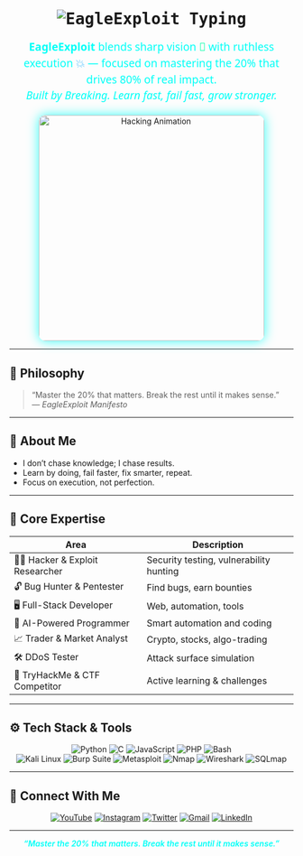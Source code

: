 <!--
  EagleExploit GitHub README Header - Single Markdown File
-->

<h1 align="center" style="font-weight: 700; font-family: 'Fira Code', monospace;">
  <img src="https://readme-typing-svg.herokuapp.com?font=Fira+Code&size=32&color=00FFF7&center=true&vCenter=true&width=700&lines=EagleExploit;Built+by+Breaking;Hack+Smart.+Fail+Fast;Focus+on+20%25,+Master+with+Execution" alt="EagleExploit Typing" />
</h1>

<p align="center" style="font-size:1.2rem; color:#00FFF7; max-width:600px; margin:auto; line-height:1.5; font-family: 'Segoe UI', Tahoma, Geneva, Verdana, sans-serif;">
  <strong>EagleExploit</strong> blends sharp vision <span style="color:#00FFA7;">🦅</span> with ruthless execution <span style="color:#00A7FF;">💥</span> — focused on mastering the 20% that drives 80% of real impact.<br/>
  <em>Built by Breaking. Learn fast, fail fast, grow stronger.</em>
</p>

<div align="center" style="margin-top: 20px;">
  <img src="https://media.giphy.com/media/SWoSkN6DxTszqIKEqv/giphy.gif" alt="Hacking Animation" width="400" style="border-radius: 12px; box-shadow: 0 0 20px #00FFF7cc;" />
</div>

---

## 🧠 Philosophy

> “Master the 20% that matters. Break the rest until it makes sense.”  
> — <em>EagleExploit Manifesto</em>

---

## 🔰 About Me

- I don’t chase knowledge; I chase results.  
- Learn by doing, fail faster, fix smarter, repeat.  
- Focus on execution, not perfection.

---

## 🎯 Core Expertise

| Area                  | Description                                 |
|-----------------------|---------------------------------------------|
| 🏴‍☠️ Hacker & Exploit Researcher | Security testing, vulnerability hunting |
| 🔓 Bug Hunter & Pentester | Find bugs, earn bounties                  |
| 🖥️ Full-Stack Developer | Web, automation, tools                      |
| 🧠 AI-Powered Programmer | Smart automation and coding                |
| 📈 Trader & Market Analyst | Crypto, stocks, algo-trading               |
| 🛠 DDoS Tester          | Attack surface simulation                    |
| 🎯 TryHackMe & CTF Competitor | Active learning & challenges              |

---

## ⚙️ Tech Stack & Tools

<p align="center">
  <img alt="Python" src="https://img.shields.io/badge/Python-000000?style=for-the-badge&logo=python&logoColor=yellow" />
  <img alt="C" src="https://img.shields.io/badge/C-000000?style=for-the-badge&logo=c&logoColor=white" />
  <img alt="JavaScript" src="https://img.shields.io/badge/JavaScript-000000?style=for-the-badge&logo=javascript&logoColor=yellow" />
  <img alt="PHP" src="https://img.shields.io/badge/PHP-000000?style=for-the-badge&logo=php&logoColor=blue" />
  <img alt="Bash" src="https://img.shields.io/badge/Bash-000000?style=for-the-badge&logo=gnubash&logoColor=white" />
  <br/>
  <img alt="Kali Linux" src="https://img.shields.io/badge/Kali_Linux-000000?style=for-the-badge&logo=kalilinux&logoColor=blue" />
  <img alt="Burp Suite" src="https://img.shields.io/badge/Burp_Suite-000000?style=for-the-badge&logo=burpsuite&logoColor=orange" />
  <img alt="Metasploit" src="https://img.shields.io/badge/Metasploit-000000?style=for-the-badge&logo=meta&logoColor=white" />
  <img alt="Nmap" src="https://img.shields.io/badge/Nmap-000000?style=for-the-badge&logo=nmap&logoColor=green" />
  <img alt="Wireshark" src="https://img.shields.io/badge/Wireshark-000000?style=for-the-badge&logo=wireshark&logoColor=blue" />
  <img alt="SQLmap" src="https://img.shields.io/badge/SQLmap-000000?style=for-the-badge&logo=database&logoColor=red" />
</p>

---

## 🔗 Connect With Me

<p align="center">
  <a href="https://youtube.com/@ishaancybertech" target="_blank" rel="noopener"><img src="https://img.shields.io/badge/YOUTUBE-FF0000?style=for-the-badge&logo=youtube&logoColor=white" alt="YouTube"/></a>
  <a href="https://instagram.com/ishaancybertech" target="_blank" rel="noopener"><img src="https://img.shields.io/badge/INSTAGRAM-E4405F?style=for-the-badge&logo=instagram&logoColor=white" alt="Instagram"/></a>
  <a href="https://twitter.com/ishaancybertech" target="_blank" rel="noopener"><img src="https://img.shields.io/badge/TWITTER-1DA1F2?style=for-the-badge&logo=twitter&logoColor=white" alt="Twitter"/></a>
  <a href="mailto:ishaancybertech@gmail.com" target="_blank" rel="noopener"><img src="https://img.shields.io/badge/GMAIL-D14836?style=for-the-badge&logo=gmail&logoColor=white" alt="Gmail"/></a>
  <a href="https://linkedin.com/in/ishaancybertech" target="_blank" rel="noopener"><img src="https://img.shields.io/badge/LINKEDIN-0077B5?style=for-the-badge&logo=linkedin&logoColor=white" alt="LinkedIn"/></a>
</p>

---

<p align="center" style="font-style: italic; font-weight: 600; color:#00FFF7;">
  “Master the 20% that matters. Break the rest until it makes sense.”
</p>
